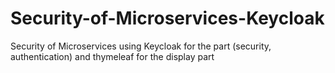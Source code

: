 # Security-of-Microservices-Keycloak
Security of Microservices using Keycloak for the part (security, authentication) and thymeleaf for the display part
